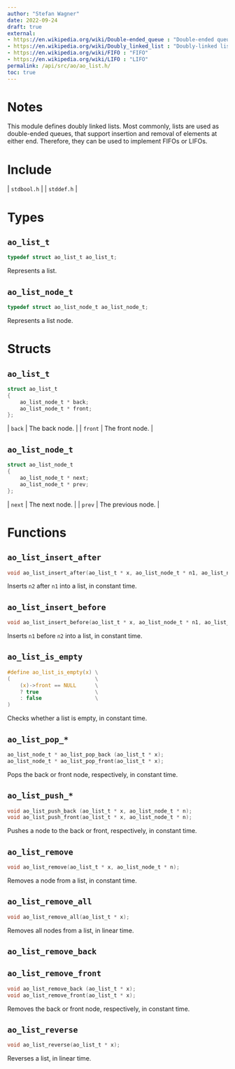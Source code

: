 ```yaml
---
author: "Stefan Wagner"
date: 2022-09-24
draft: true
external:
- https://en.wikipedia.org/wiki/Double-ended_queue : "Double-ended queue"
- https://en.wikipedia.org/wiki/Doubly_linked_list : "Doubly-linked list"
- https://en.wikipedia.org/wiki/FIFO : "FIFO"
- https://en.wikipedia.org/wiki/LIFO : "LIFO"
permalink: /api/src/ao/ao_list.h/
toc: true
---
```


# Notes

This module defines doubly linked lists. Most commonly, lists are used as double-ended queues, that support insertion and removal of elements at either end. Therefore, they can be used to implement FIFOs or LIFOs.

# Include

| `stdbool.h` |
| `stddef.h` |

# Types

## `ao_list_t`

```c
typedef struct ao_list_t ao_list_t;
```

Represents a list.

## `ao_list_node_t`

```c
typedef struct ao_list_node_t ao_list_node_t;
```

Represents a list node.

# Structs

## `ao_list_t`

```c
struct ao_list_t
{
    ao_list_node_t * back;
    ao_list_node_t * front;
};
```

| `back` | The back node. |
| `front` | The front node. |

## `ao_list_node_t`

```c
struct ao_list_node_t
{
    ao_list_node_t * next;
    ao_list_node_t * prev;
};
```

| `next` | The next node. |
| `prev` | The previous node. |

# Functions

## `ao_list_insert_after`

```c
void ao_list_insert_after(ao_list_t * x, ao_list_node_t * n1, ao_list_node_t * n2);
```

Inserts `n2` after `n1` into a list, in constant time.

## `ao_list_insert_before`

```c
void ao_list_insert_before(ao_list_t * x, ao_list_node_t * n1, ao_list_node_t * n2);
```

Inserts `n1` before `n2` into a list, in constant time.

## `ao_list_is_empty`

```c
#define ao_list_is_empty(x) \
(                           \
    (x)->front == NULL      \
    ? true                  \
    : false                 \
)
```

Checks whether a list is empty, in constant time.

## `ao_list_pop_*`

```c
ao_list_node_t * ao_list_pop_back (ao_list_t * x);
ao_list_node_t * ao_list_pop_front(ao_list_t * x);
```

Pops the back or front node, respectively, in constant time.

## `ao_list_push_*`

```c
void ao_list_push_back (ao_list_t * x, ao_list_node_t * n);
void ao_list_push_front(ao_list_t * x, ao_list_node_t * n);
```

Pushes a node to the back or front, respectively, in constant time.

## `ao_list_remove`

```c
void ao_list_remove(ao_list_t * x, ao_list_node_t * n);
```

Removes a node from a list, in constant time.

## `ao_list_remove_all`

```c
void ao_list_remove_all(ao_list_t * x);
```

Removes all nodes from a list, in linear time.

## `ao_list_remove_back`
## `ao_list_remove_front`

```c
void ao_list_remove_back (ao_list_t * x);
void ao_list_remove_front(ao_list_t * x);
```

Removes the back or front node, respectively, in constant time.

## `ao_list_reverse`

```c
void ao_list_reverse(ao_list_t * x);
```

Reverses a list, in linear time.
